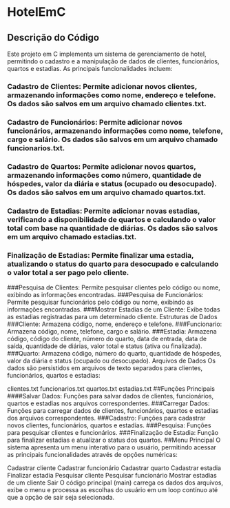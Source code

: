 # HotelEmC
## Descrição do Código
Este projeto em C implementa um sistema de gerenciamento de hotel, permitindo o cadastro e a manipulação de dados de clientes, funcionários, quartos e estadias. As principais funcionalidades incluem:

### Cadastro de Clientes: Permite adicionar novos clientes, armazenando informações como nome, endereço e telefone. Os dados são salvos em um arquivo chamado clientes.txt.
### Cadastro de Funcionários: Permite adicionar novos funcionários, armazenando informações como nome, telefone, cargo e salário. Os dados são salvos em um arquivo chamado funcionarios.txt.
### Cadastro de Quartos: Permite adicionar novos quartos, armazenando informações como número, quantidade de hóspedes, valor da diária e status (ocupado ou desocupado). Os dados são salvos em um arquivo chamado quartos.txt.
### Cadastro de Estadias: Permite adicionar novas estadias, verificando a disponibilidade de quartos e calculando o valor total com base na quantidade de diárias. Os dados são salvos em um arquivo chamado estadias.txt.
### Finalização de Estadias: Permite finalizar uma estadia, atualizando o status do quarto para desocupado e calculando o valor total a ser pago pelo cliente.
###Pesquisa de Clientes: Permite pesquisar clientes pelo código ou nome, exibindo as informações encontradas.
###Pesquisa de Funcionários: Permite pesquisar funcionários pelo código ou nome, exibindo as informações encontradas.
###Mostrar Estadias de um Cliente: Exibe todas as estadias registradas para um determinado cliente.
Estruturas de Dados
###Cliente: Armazena código, nome, endereço e telefone.
###Funcionario: Armazena código, nome, telefone, cargo e salário.
###Estadia: Armazena código, código do cliente, número do quarto, data de entrada, data de saída, quantidade de diárias, valor total e status (ativa ou finalizada).
###Quarto: Armazena código, número do quarto, quantidade de hóspedes, valor da diária e status (ocupado ou desocupado).
Arquivos de Dados
Os dados são persistidos em arquivos de texto separados para clientes, funcionários, quartos e estadias:

clientes.txt
funcionarios.txt
quartos.txt
estadias.txt
##Funções Principais
####Salvar Dados: Funções para salvar dados de clientes, funcionários, quartos e estadias nos arquivos correspondentes.
###Carregar Dados: Funções para carregar dados de clientes, funcionários, quartos e estadias dos arquivos correspondentes.
###Cadastro: Funções para cadastrar novos clientes, funcionários, quartos e estadias.
###Pesquisa: Funções para pesquisar clientes e funcionários.
###Finalização de Estadia: Função para finalizar estadias e atualizar o status dos quartos.
##Menu Principal
O sistema apresenta um menu interativo para o usuário, permitindo acessar as principais funcionalidades através de opções numéricas:

Cadastrar cliente
Cadastrar funcionário
Cadastrar quarto
Cadastrar estadia
Finalizar estadia
Pesquisar cliente
Pesquisar funcionário
Mostrar estadias de um cliente
Sair
O código principal (main) carrega os dados dos arquivos, exibe o menu e processa as escolhas do usuário em um loop contínuo até que a opção de sair seja selecionada.
